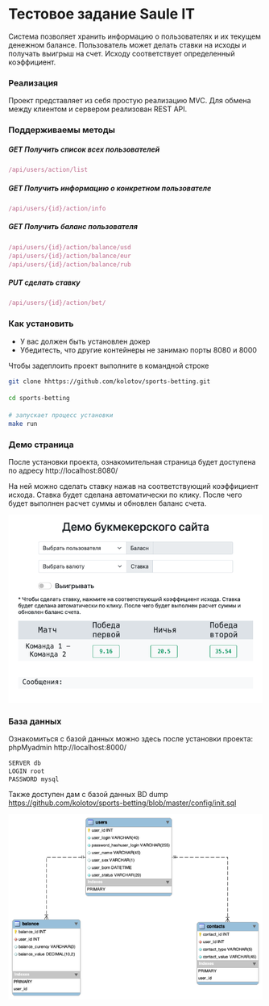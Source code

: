 # Тестовое задание Saule IT
Система позволяет хранить информацию о пользователях и их текущем денежном балансе. 
Пользователь может делать ставки на исходы и получать выигрыш на счет. Исходу соответствует
определенный коэффициент.

### Реализация
Проект представляет из себя простую реализацию MVC. Для обмена между клиентом и сервером реализован REST API.

### Поддерживаемы методы
##### GET Получить список всех пользователей
```js
/api/users/action/list
```

##### GET Получить информацию о конкретном пользователе
```js
/api/users/{id}/action/info
```

##### GET Получить баланс пользователя
```js
/api/users/{id}/action/balance/usd
/api/users/{id}/action/balance/eur
/api/users/{id}/action/balance/rub
```

##### PUT сделать ставку
```js
/api/users/{id}/action/bet/
```



### Как установить
* У вас должен быть установлен докер
* Убедитесть, что другие контейнеры не занимаю порты 8080 и 8000

Чтобы задеплоить проект выполните в командной строке
```bash
git clone hhttps://github.com/kolotov/sports-betting.git

cd sports-betting

# запускает процесс установки
make run
```

### Демо страница

После установки проекта, ознакомительная страница будет доступена по адресу http://localhost:8080/

На ней можно сделать ставку нажав на соответствующий коэффициент исхода. Ставка будет сделана автоматически по клику. После чего будет выполнен расчет суммы и обновлен баланс счета. 

![alt text](doc/demo_screen.png)


### База данных
Ознакомиться с базой данных можно здесь после установки проекта: phpMyadmin http://localhost:8000/

```
SERVER db
LOGIN root
PASSWORD mysql
```

Также доступен дам с базой данных
BD dump https://github.com/kolotov/sports-betting/blob/master/config/init.sql


![alt text](doc/dbdiagram.png)


